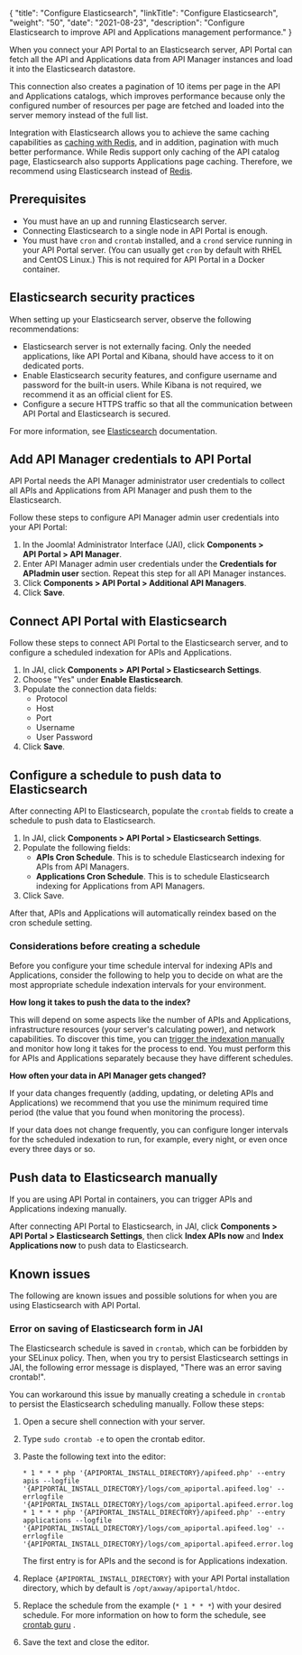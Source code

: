 {
  "title": "Configure Elasticsearch",
  "linkTitle": "Configure Elasticsearch",
  "weight": "50",
  "date": "2021-08-23",
  "description": "Configure Elasticsearch to improve API and Applications management performance."
}

When you connect your API Portal to an Elasticsearch server, API Portal can fetch all the API and Applications data from API Manager instances and load it into the Elasticsearch datastore.

This connection also creates a pagination of 10 items per page in the API and Applications catalogs, which improves performance because only the configured number of resources per page are fetched and loaded into the server memory instead of the full list.

Integration with Elasticsearch allows you to achieve the same caching capabilities as [caching with Redis](/docs/apim_installation/apiportal_install/install_software_redis/), and in addition, pagination with much better performance. While Redis support only caching of the API catalog page, Elasticsearch  also supports Applications page caching. Therefore, we recommend using Elasticsearch instead of [Redis](/docs/apim_installation/apiportal_install/install_software_redis/).

## Prerequisites

* You must have an up and running Elasticsearch server.
* Connecting Elasticsearch to a single node in API Portal is enough.
* You must have `cron` and `crontab` installed, and a `crond` service running in your API Portal server. (You can usually get `cron` by default with RHEL and CentOS Linux.) This is not required for API Portal in a Docker container.

## Elasticsearch security practices

When setting up your Elasticsearch server, observe the following recommendations:

* Elasticsearch server is not externally facing. Only the needed applications, like API Portal and Kibana, should have access to it on dedicated ports.
* Enable Elasticsearch security features, and configure username and password for the built-in users. While Kibana is not required, we recommend it as an official client for ES.
* Configure a secure HTTPS traffic so that all the communication between API Portal and Elasticsearch is secured.

For more information, see [Elasticsearch](https://www.elastic.co/guide/en/elasticsearch/reference/current/security-minimal-setup.html) documentation.

## Add API Manager credentials to API Portal

API Portal needs the API Manager administrator user credentials to collect all APIs and Applications from API Manager and push them to the Elasticsearch.

Follow these steps to configure API Manager admin user credentials into your API Portal:

1. In the Joomla! Administrator Interface (JAI), click **Components > API Portal > API Manager**.
2. Enter API Manager admin user credentials under the **Credentials for APIadmin user** section. Repeat this step for all API Manager instances.
3. Click **Components > API Portal > Additional API Managers**.
4. Click **Save**.

## Connect API Portal with Elasticsearch

Follow these steps to connect API Portal to the Elasticsearch server, and to configure a scheduled indexation for APIs and Applications.

1. In JAI, click **Components > API Portal > Elasticsearch Settings**.
2. Choose "Yes" under **Enable Elasticsearch**.
3. Populate the connection data fields:
   * Protocol
   * Host
   * Port
   * Username
   * User Password
4. Click **Save**.

## Configure a schedule to push data to Elasticsearch

After connecting API to Elasticsearch, populate the `crontab` fields to create a schedule to push data to Elasticsearch.

1. In JAI, click **Components > API Portal > Elasticsearch Settings**.
2. Populate the following fields:
   * **APIs Cron Schedule**. This is to schedule Elasticsearch indexing for APIs from API Managers.
   * **Applications Cron Schedule**. This is to schedule Elasticsearch indexing for Applications from API Managers.
3. Click Save.

After that, APIs and Applications will automatically reindex based on the cron schedule setting.

### Considerations before creating a schedule

Before you configure your time schedule interval for indexing APIs and Applications, consider the following to help you to decide on what are the most appropriate schedule indexation intervals for your environment.

**How long it takes to push the data to the index?**

This will depend on some aspects like the number of APIs and Applications, infrastructure resources (your server's calculating power), and network capabilities. To discover this time, you can [trigger the indexation manually](#push-data-to-elasticsearch-manually) and monitor how long it takes for the process to end. You must perform this for APIs and Applications separately because they have different schedules.

**How often your data in API Manager gets changed?**

If your data changes frequently (adding, updating, or deleting APIs and Applications) we recommend that you use the minimum required time period (the value that you found when monitoring the process).

If your data does not change frequently, you can configure longer intervals for the scheduled indexation to run, for example, every night, or even once every three days or so.

## Push data to Elasticsearch manually

If you are using API Portal in containers, you can trigger APIs and Applications indexing manually.

After connecting API Portal to Elasticsearch, in JAI, click **Components > API Portal > Elasticsearch Settings**, then click **Index APIs now** and **Index Applications now** to push data to Elasticsearch.

## Known issues

The following are known issues and possible solutions for when you are using Elasticsearch with API Portal.

### Error on saving of Elasticsearch form in JAI

The Elasticsearch schedule is saved in `crontab`, which can be forbidden by your SELinux policy. Then, when you try to persist Elasticsearch settings in JAI, the following error message is displayed, "There was an error saving crontab!".

You can workaround this issue by manually creating a schedule in `crontab` to persist the Elasticsearch scheduling manually. Follow these steps:

1. Open a secure shell connection with your server.
2. Type `sudo crontab -e` to open the crontab editor.
3. Paste the following text into the editor:
   ```
   * 1 * * * php '{APIPORTAL_INSTALL_DIRECTORY}/apifeed.php' --entry apis --logfile '{APIPORTAL_INSTALL_DIRECTORY}/logs/com_apiportal.apifeed.log' --errlogfile '{APIPORTAL_INSTALL_DIRECTORY}/logs/com_apiportal.apifeed.error.log'
   * 1 * * * php '{APIPORTAL_INSTALL_DIRECTORY}/apifeed.php' --entry applications --logfile '{APIPORTAL_INSTALL_DIRECTORY}/logs/com_apiportal.apifeed.log' --errlogfile '{APIPORTAL_INSTALL_DIRECTORY}/logs/com_apiportal.apifeed.error.log'
   ```
   The first entry is for APIs and the second is for Applications indexation.

4. Replace `{APIPORTAL_INSTALL_DIRECTORY}` with your API Portal installation directory, which by default is `/opt/axway/apiportal/htdoc`.
5. Replace the schedule from the example (`* 1 * * *`) with your desired schedule. For more information on how to form the schedule, see [crontab guru](https://crontab.guru/) .
6. Save the text and close the editor.
